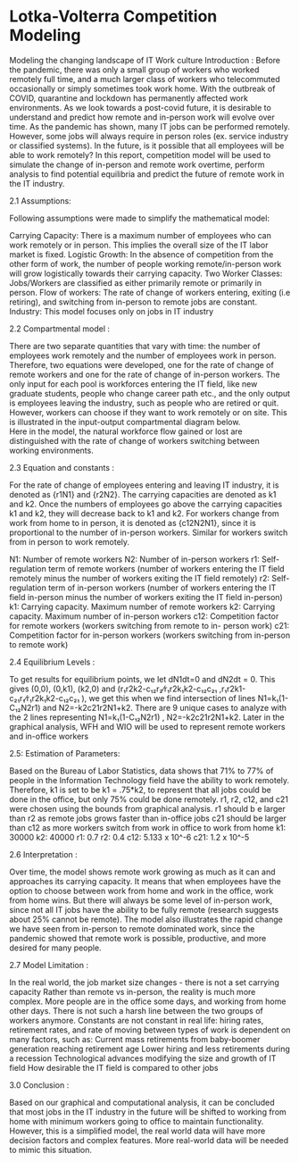 # Lotka-Volterra Competition Modeling
Modeling the changing landscape of IT Work culture
Introduction :
Before the pandemic, there was only a small group of workers who worked remotely full time, and a much larger class of workers who telecommuted occasionally or simply sometimes took work home. With the outbreak of COVID, quarantine and lockdown has permanently affected work environments. As we look towards a post-covid future, it is desirable to understand and predict how remote and in-person work will evolve over time. As the pandemic has shown, many IT jobs can be performed remotely. However, some jobs will always require in person roles (ex. service industry or classified systems). In the future, is it possible that all employees will be able to work remotely? In this report, competition model will be used to simulate the change of in-person and remote work overtime, perform analysis to find potential equilibria and predict the future of remote work in the IT industry.

2.1 Assumptions:

Following assumptions were made to simplify the mathematical model:

Carrying Capacity: There is a maximum number of employees who can work remotely or in person. This implies the overall size of the IT labor market is fixed.
Logistic Growth: In the absence of competition from the other form of work, the number of people working remote/in-person work will grow logistically towards their carrying capacity.
Two Worker Classes: Jobs/Workers are classified as either primarily remote or primarily in person. 
Flow of workers: The rate of change of workers entering, exiting (i.e retiring), and switching from in-person to remote jobs are constant.
Industry: This model focuses only on jobs in IT industry

2.2 Compartmental model :

There are two separate quantities that vary with time: the number of employees work remotely and the number of employees work in person. Therefore, two equations were developed, one for the rate of change of remote workers and one for the rate of change of in-person workers. The only input for each pool is workforces entering the IT field, like new graduate students, people who change career path etc., and the only output is employees leaving the industry, such as people who are retired or quit. However, workers can choose if they want to work remotely or on site. This is illustrated in the input-output compartmental diagram below.  
Here in the model, the natural workforce flow gained or lost are distinguished with the rate of change of workers switching between working environments.
 
2.3 Equation and constants :

For the rate of change of employees entering and leaving IT industry, it is denoted as {r1N1} and {r2N2}. The carrying capacities are denoted as k1 and k2. Once the numbers of employees go above the carrying capacities k1 and k2, they will decrease back to k1 and k2. For workers change from work from home to in person, it is denoted as {c12N2N1}, since it is proportional to the number of in-person workers. Similar for workers switch from in person to work remotely.


N1: Number of remote workers
N2: Number of in-person workers
r1: Self-regulation term of remote workers (number of workers entering the IT field
remotely minus the number of workers exiting the IT field remotely)
r2: Self-regulation term of in-person workers (number of workers entering the IT field
in-person minus the number of workers exiting the IT field in-person)
k1: Carrying capacity. Maximum number of remote workers
k2: Carrying capacity. Maximum number of in-person workers
c12: Competition factor for remote workers (workers switching from remote to in-
person work)
c21: Competition factor for in-person workers (workers switching from in-person to remote work)

2.4 Equilibrium Levels :

To get results for equilibrium points, we let dN1dt=0 and dN2dt = 0. This gives (0,0), (0,k1), (k2,0) and (r₁r2k2-c₁₂r₂⁄r₁r2k₁k2-c₁₂c₂₁ ,r₁r2k1-c₂₁r₁⁄r₁r2k₁k2-c₁₂c₂₁ ), we get this when we find intersection of lines N1=k₁(1-C₁₂N2r1) and N2=-k2c21r2N1+k2. There are 9 unique cases to analyze with the 2 lines representing N1=k₁(1-C₁₂N2r1) , N2=-k2c21r2N1+k2. Later in the graphical analysis, WFH and WIO will be used to represent remote workers and in-office workers

2.5: Estimation of Parameters:

Based on the Bureau of Labor Statistics, data shows that 71% to 77% of people in the Information Technology field have the ability to work remotely. Therefore, k1 is set to be k1 = .75*k2, to represent that all jobs could be done in the office, but only 75% could be done remotely. 
r1, r2, c12, and c21 were chosen using the bounds from graphical analysis. 
r1 should b e larger than r2 as remote jobs grows faster than in-office jobs 
c21 should be larger than c12 as more workers switch from work in office to work from home
k1: 30000
k2: 40000
r1: 0.7
r2: 0.4
c12: 5.133 x 10^-6
c21: 1.2 x 10^-5

2.6 Interpretation :

Over time, the model shows remote work growing as much as it can and approaches its carrying capacity. It means that when employees have the option to choose between work from home and work in the office, work from home wins. But there will always be some level of in-person work, since not all IT jobs have the ability to be fully remote (research suggests about 25% cannot be remote). The model also illustrates the rapid change we have seen from in-person to remote dominated work, since the pandemic showed that remote work is possible, productive, and more desired for many people.

2.7  Model Limitation :

In the real world, the job market size changes - there is not a set carrying capacity
Rather than remote vs in-person, the reality is much more complex. More people are in the office some days, and working from home other days. There is not such a harsh line between the two groups of workers anymore.
Constants are not constant in real life: hiring rates, retirement rates, and rate of moving between types of work is dependent on many factors, such as:
Current mass retirements from baby-boomer generation reaching retirement age
Lower hiring and less retirements during a recession
Technological advances modifying the size and growth of IT field
How desirable the IT field is compared to other jobs

3.0 Conclusion :

Based on our graphical and computational analysis, it can be concluded that most jobs in the IT industry in the future will be shifted to working from home with minimum workers going to office to maintain functionality. However, this is a simplified model, the real world data will have more decision factors and complex features. More real-world data will be needed to mimic this situation.  



